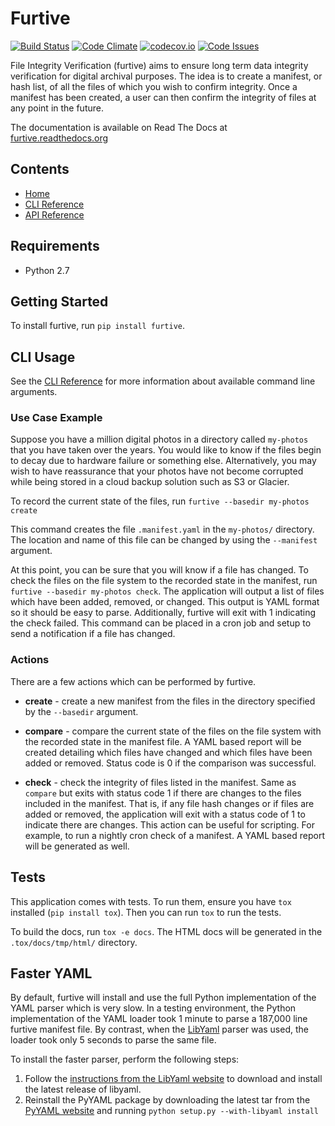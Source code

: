 Furtive
=======

[![Build Status](https://travis-ci.org/dbryant4/furtive.svg?branch=master)](https://travis-ci.org/dbryant4/furtive)
[![Code Climate](https://codeclimate.com/github/dbryant4/furtive/badges/gpa.svg)](https://codeclimate.com/github/dbryant4/furtive)
[![codecov.io](https://codecov.io/github/dbryant4/furtive/coverage.svg?branch=master)](https://codecov.io/github/dbryant4/furtive?branch=master)
[![Code Issues](https://www.quantifiedcode.com/api/v1/project/087831a7ac124904b9e291503ef43a37/badge.svg)](https://www.quantifiedcode.com/app/project/087831a7ac124904b9e291503ef43a37)

File Integrity Verification (furtive) aims to ensure long term data integrity verification for digital archival purposes. The idea is to create a manifest, or hash list, of all the files of which you wish to confirm integrity. Once a manifest has been created, a user can then confirm the integrity of files at any point in the future.

The documentation is available on Read The Docs at [furtive.readthedocs.org](https://furtive.readthedocs.org/)

Contents
--------
* [Home](index.md)
* [CLI Reference](cli_ref.md)
* [API Reference](api_ref.md)

## Requirements

- Python 2.7


## Getting Started

To install furtive, run `pip install furtive`.

## CLI Usage

See the [CLI Reference](cli_ref.md) for more information about available command line arguments.

### Use Case Example
Suppose you have a million digital photos in a directory called `my-photos` that you have taken over the years. You would like to know if the files begin to decay due to hardware failure or something else. Alternatively, you may wish to have reassurance that your photos have not become corrupted while being stored in a cloud backup solution such as S3 or Glacier.

To record the current state of the files, run `furtive --basedir my-photos create`

This command creates the file `.manifest.yaml` in the `my-photos/` directory. The location and name of this file can be changed by using the `--manifest` argument.

At this point, you can be sure that you will know if a file has changed. To check the files on the file system to the recorded state in the manifest, run `furtive --basedir my-photos check`. The application will output a list of files which have been added, removed, or changed. This output is YAML format so it should be easy to parse. Additionally, furtive will exit with 1 indicating the check failed. This command can be placed in a cron job and setup to send a notification if a file has changed.

### Actions

There are a few actions which can be performed by furtive.

- **create** - create a new manifest from the files in the directory specified by the `--basedir` argument.

- **compare** - compare the current state of the files on the file system with the recorded state in the manifest file. A YAML based report will be created detailing which files have changed and which files have been added or removed. Status code is 0 if the comparison was successful.

- **check** - check the integrity of files listed in the manifest. Same as `compare` but exits with status code 1 if there are changes to the files included in the manifest. That is, if any file hash changes or if files are added or removed, the application will exit with a status code of 1 to indicate there are changes. This action can be useful for scripting. For example, to run a nightly cron check of a manifest. A YAML based report will be generated as well.

## Tests

This application comes with tests. To run them, ensure you have `tox` installed (`pip install tox`). Then you can run `tox` to run the tests.

To build the docs, run `tox -e docs`. The HTML docs will be generated in the `.tox/docs/tmp/html/` directory.

## Faster YAML

By default, furtive will install and use the full Python implementation of the YAML parser which is very slow. In a testing environment, the Python implementation of the YAML loader took 1 minute to parse a 187,000 line furtive manifest file. By contrast, when the [LibYaml](http://pyyaml.org/wiki/LibYAML) parser was used, the loader took only 5 seconds to parse the same file.

To install the faster parser, perform the following steps:

1. Follow the [instructions from the LibYaml website](http://pyyaml.org/wiki/LibYAML) to download and install the latest release of libyaml.
2. Reinstall the PyYAML package by downloading the latest tar from the [PyYAML website](http://pyyaml.org/wiki/PyYAMLDocumentation) and running `python setup.py --with-libyaml install`
